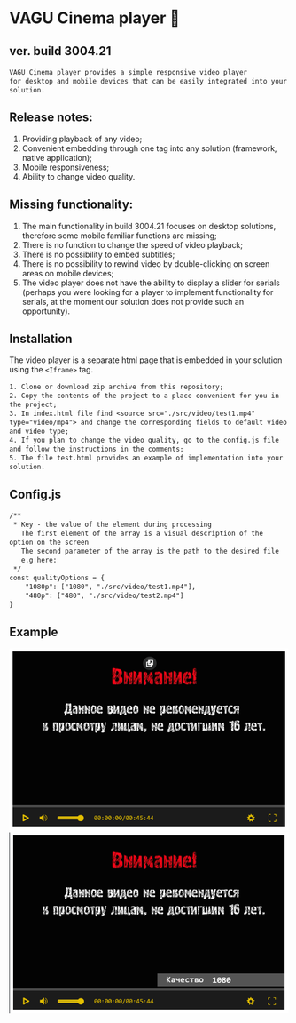 # VAGU Cinema player :cinema:
## ver. build 3004.21
```
VAGU Cinema player provides a simple responsive video player
for desktop and mobile devices that can be easily integrated into your solution.
```
## Release notes:
1. Providing playback of any video;
2. Convenient embedding through one tag into any solution (framework, native application);
3. Mobile responsiveness;
4. Ability to change video quality.

## Missing functionality:
1. The main functionality in build 3004.21 focuses on desktop solutions, therefore some mobile familiar functions are missing;
2. There is no function to change the speed of video playback;
3. There is no possibility to embed subtitles;
4. There is no possibility to rewind video by double-clicking on screen areas on mobile devices;
5. The video player does not have the ability to display a slider for serials (perhaps you were looking for a player to implement functionality for serials, at the moment our solution does not provide such an opportunity).

## Installation
The video player is a separate html page that is embedded in your solution using the `<Iframe>` tag.
```
1. Clone or download zip archive from this repository;
2. Copy the contents of the project to a place convenient for you in the project;
3. In index.html file find <source src="./src/video/test1.mp4" type="video/mp4"> and change the corresponding fields to default video and video type;
4. If you plan to change the video quality, go to the config.js file and follow the instructions in the comments;
5. The file test.html provides an example of implementation into your solution.
```
## Config.js
```
/**
 * Key - the value of the element during processing
   The first element of the array is a visual description of the option on the screen
   The second parameter of the array is the path to the desired file
   e.g here:
 */
const qualityOptions = {
    "1080p": ["1080", "./src/video/test1.mp4"],
    "480p": ["480", "./src/video/test2.mp4"]
}
```
## Example
<img src="public/videoeg.PNG"> <img src="public/videoeg-1.PNG">
